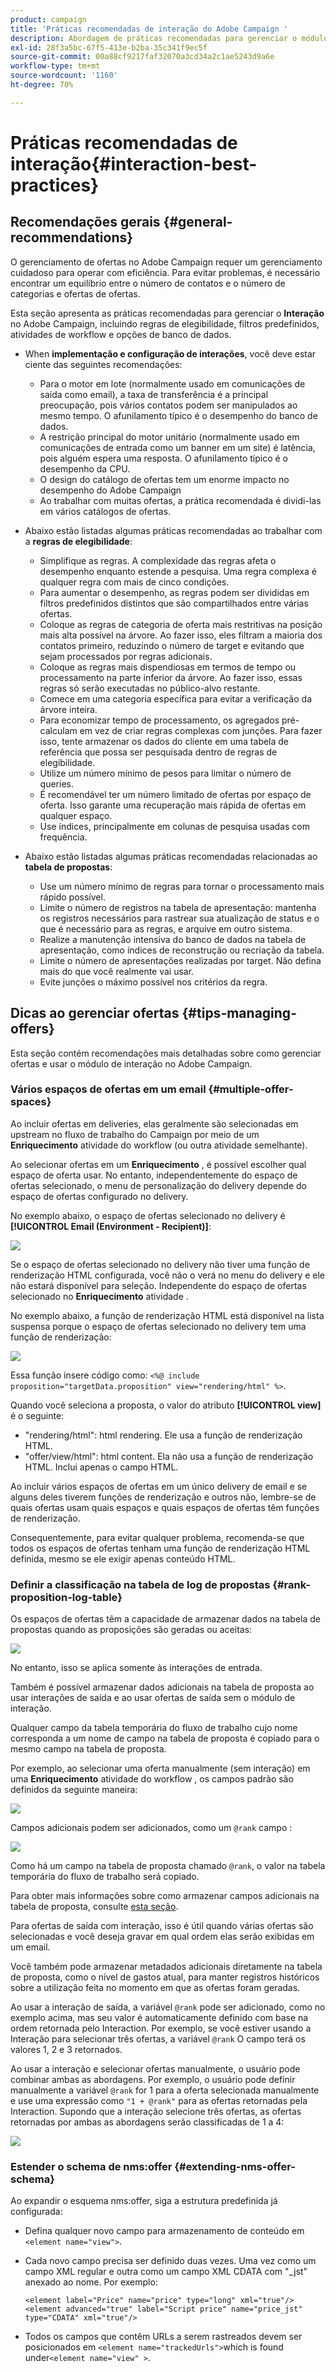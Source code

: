```yaml
---
product: campaign
title: 'Práticas recomendadas de interação do Adobe Campaign '
description: Abordagem de práticas recomendadas para gerenciar o módulo de interação no Adobe Campaign
exl-id: 28f3a5bc-67f5-413e-b2ba-35c341f9ec5f
source-git-commit: 00a88cf9217faf32070a3cd34a2c1ae5243d9a6e
workflow-type: tm+mt
source-wordcount: '1160'
ht-degree: 70%

---
```


# Práticas recomendadas de interação{#interaction-best-practices}

## Recomendações gerais {#general-recommendations}

O gerenciamento de ofertas no Adobe Campaign requer um gerenciamento cuidadoso para operar com eficiência. Para evitar problemas, é necessário encontrar um equilíbrio entre o número de contatos e o número de categorias e ofertas de ofertas.

Esta seção apresenta as práticas recomendadas para gerenciar o **Interação** no Adobe Campaign, incluindo regras de elegibilidade, filtros predefinidos, atividades de workflow e opções de banco de dados.

* When **implementação e configuração de interações**, você deve estar ciente das seguintes recomendações:

   * Para o motor em lote (normalmente usado em comunicações de saída como email), a taxa de transferência é a principal preocupação, pois vários contatos podem ser manipulados ao mesmo tempo. O afunilamento típico é o desempenho do banco de dados.
   * A restrição principal do motor unitário (normalmente usado em comunicações de entrada como um banner em um site) é latência, pois alguém espera uma resposta. O afunilamento típico é o desempenho da CPU.
   * O design do catálogo de ofertas tem um enorme impacto no desempenho do Adobe Campaign 
   * Ao trabalhar com muitas ofertas, a prática recomendada é dividi-las em vários catálogos de ofertas.

* Abaixo estão listadas algumas práticas recomendadas ao trabalhar com a **regras de elegibilidade**:

   * Simplifique as regras. A complexidade das regras afeta o desempenho enquanto estende a pesquisa. Uma regra complexa é qualquer regra com mais de cinco condições.
   * Para aumentar o desempenho, as regras podem ser divididas em filtros predefinidos distintos que são compartilhados entre várias ofertas.
   * Coloque as regras de categoria de oferta mais restritivas na posição mais alta possível na árvore. Ao fazer isso, eles filtram a maioria dos contatos primeiro, reduzindo o número de target e evitando que sejam processados por regras adicionais.
   * Coloque as regras mais dispendiosas em termos de tempo ou processamento na parte inferior da árvore. Ao fazer isso, essas regras só serão executadas no público-alvo restante.
   * Comece em uma categoria específica para evitar a verificação da árvore inteira.
   * Para economizar tempo de processamento, os agregados pré-calculam em vez de criar regras complexas com junções. Para fazer isso, tente armazenar os dados do cliente em uma tabela de referência que possa ser pesquisada dentro de regras de elegibilidade.
   * Utilize um número mínimo de pesos para limitar o número de queries.
   * É recomendável ter um número limitado de ofertas por espaço de oferta. Isso garante uma recuperação mais rápida de ofertas em qualquer espaço.
   * Use índices, principalmente em colunas de pesquisa usadas com frequência.

* Abaixo estão listadas algumas práticas recomendadas relacionadas ao **tabela de propostas**:

   * Use um número mínimo de regras para tornar o processamento mais rápido possível.
   * Limite o número de registros na tabela de apresentação: mantenha os registros necessários para rastrear sua atualização de status e o que é necessário para as regras, e arquive em outro sistema.
   * Realize a manutenção intensiva do banco de dados na tabela de apresentação, como índices de reconstrução ou recriação da tabela.
   * Limite o número de apresentações realizadas por target. Não defina mais do que você realmente vai usar.
   * Evite junções o máximo possível nos critérios da regra.

## Dicas ao gerenciar ofertas {#tips-managing-offers}

Esta seção contém recomendações mais detalhadas sobre como gerenciar ofertas e usar o módulo de interação no Adobe Campaign.

### Vários espaços de ofertas em um email {#multiple-offer-spaces}

Ao incluir ofertas em deliveries, elas geralmente são selecionadas em upstream no fluxo de trabalho do Campaign por meio de um **Enriquecimento** atividade do workflow (ou outra atividade semelhante).

Ao selecionar ofertas em um **Enriquecimento** , é possível escolher qual espaço de oferta usar. No entanto, independentemente do espaço de ofertas selecionado, o menu de personalização do delivery depende do espaço de ofertas configurado no delivery.

No exemplo abaixo, o espaço de ofertas selecionado no delivery é **[!UICONTROL Email (Environment - Recipient)]**:

![](assets/Interaction-best-practices-offer-space-selected.png)

Se o espaço de ofertas selecionado no delivery não tiver uma função de renderização HTML configurada, você não o verá no menu do delivery e ele não estará disponível para seleção. Independente do espaço de ofertas selecionado no **Enriquecimento** atividade .

No exemplo abaixo, a função de renderização HTML está disponível na lista suspensa porque o espaço de ofertas selecionado no delivery tem uma função de renderização:

![](assets/Interaction-best-practices-HTML-rendering.png)

Essa função insere código como: `<%@ include proposition="targetData.proposition" view="rendering/html" %>`.

Quando você seleciona a proposta, o valor do atributo **[!UICONTROL view]** é o seguinte:
* &quot;rendering/html&quot;: html rendering. Ele usa a função de renderização HTML.
* &quot;offer/view/html&quot;: html content. Ela não usa a função de renderização HTML. Inclui apenas o campo HTML.

Ao incluir vários espaços de ofertas em um único delivery de email e se alguns deles tiverem funções de renderização e outros não, lembre-se de quais ofertas usam quais espaços e quais espaços de ofertas têm funções de renderização.

Consequentemente, para evitar qualquer problema, recomenda-se que todos os espaços de ofertas tenham uma função de renderização HTML definida, mesmo se ele exigir apenas conteúdo HTML.

### Definir a classificação na tabela de log de propostas {#rank-proposition-log-table}

Os espaços de ofertas têm a capacidade de armazenar dados na tabela de propostas quando as proposições são geradas ou aceitas:

![](assets/Interaction-best-practices-offer-space-storage.png)

No entanto, isso se aplica somente às interações de entrada.

Também é possível armazenar dados adicionais na tabela de proposta ao usar interações de saída e ao usar ofertas de saída sem o módulo de interação.

Qualquer campo da tabela temporária do fluxo de trabalho cujo nome corresponda a um nome de campo na tabela de proposta é copiado para o mesmo campo na tabela de proposta.

Por exemplo, ao selecionar uma oferta manualmente (sem interação) em uma **Enriquecimento** atividade do workflow , os campos padrão são definidos da seguinte maneira:

![](assets/Interaction-best-practices-manual-offer-std-fields.png)

Campos adicionais podem ser adicionados, como um `@rank` campo :

![](assets/Interaction-best-practices-manual-offer-add-fields.png)

Como há um campo na tabela de proposta chamado `@rank`, o valor na tabela temporária do fluxo de trabalho será copiado.

Para obter mais informações sobre como armazenar campos adicionais na tabela de proposta, consulte [esta seção](interaction-send-offers.md#storing-offer-rankings-and-weights).

Para ofertas de saída com interação, isso é útil quando várias ofertas são selecionadas e você deseja gravar em qual ordem elas serão exibidas em um email.

Você também pode armazenar metadados adicionais diretamente na tabela de proposta, como o nível de gastos atual, para manter registros históricos sobre a utilização feita no momento em que as ofertas foram geradas.

Ao usar a interação de saída, a variável `@rank` pode ser adicionado, como no exemplo acima, mas seu valor é automaticamente definido com base na ordem retornada pelo Interaction. Por exemplo, se você estiver usando a Interação para selecionar três ofertas, a variável `@rank` O campo terá os valores 1, 2 e 3 retornados.

Ao usar a interação e selecionar ofertas manualmente, o usuário pode combinar ambas as abordagens. Por exemplo, o usuário pode definir manualmente a variável `@rank` for 1 para a oferta selecionada manualmente e use uma expressão como `"1 + @rank"` para as ofertas retornadas pela Interaction. Supondo que a interação selecione três ofertas, as ofertas retornadas por ambas as abordagens serão classificadas de 1 a 4:

![](assets/Interaction-best-practices-manual-offer-combined.png)

### Estender o schema de nms:offer {#extending-nms-offer-schema}

Ao expandir o esquema nms:offer, siga a estrutura predefinida já configurada:
* Defina qualquer novo campo para armazenamento de conteúdo em `<element name="view">`.
* Cada novo campo precisa ser definido duas vezes. Uma vez como um campo XML regular e outra como um campo XML CDATA com &quot;_jst&quot; anexado ao nome. Por exemplo:

   ```
   <element label="Price" name="price" type="long" xml="true"/>
   <element advanced="true" label="Script price" name="price_jst" type="CDATA" xml="true"/>
   ```

* Todos os campos que contêm URLs a serem rastreados devem ser posicionados em `<element name="trackedUrls">`which is found under`<element name="view" >`.
